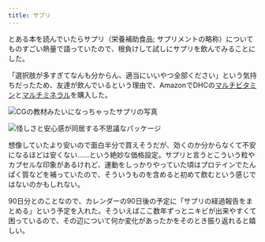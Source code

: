 ```yaml
---
title: サプリ
---
```

とある本を読んでいたらサプリ（栄養補助食品; サプリメントの略称）についてものすごい熱量で語っていたので、根負けして試しにサプリを飲んでみることにした。

「選択肢が多すぎてなんも分からん、適当にいいやつ全部ください」という気持ちだったため、友達が飲んでいるという理由で、AmazonでDHCの[マルチビタミン](https://www.amazon.co.jp/dp/B00GX1E3R6?th=1)と[マルチミネラル](https://www.amazon.co.jp/dp/B01MSSWA5K)を購入した。

![](https://lh4.googleusercontent.com/hG1-U1kT3MFrRSRwRsjTg4n1v4MYgeouPwBQxRtXdFyt8hj825wlNCf4a8DRN0tqKhRiF-Bkh-04u9sbfwM_mHbt5SqlmureI8ebqFPNNy0RGEaXtXIP6W7VSczknnL5xS7irNICwUmNfD1YoGHxys_zEA-ms-ULbcbGtIGZH_z8SW6mPn4sbfpUMRwi "CGの教材みたいになっちゃったサプリの写真")

![](https://lh3.googleusercontent.com/Oa_WcMIsKnNjoD3o4YPFhrDhYXyo_m3FjQvOC39Vzhq4eryIlt7-cV5m8Wi6SLXfx1LVYSA62qWUybO7kSulgDh0TdbJ6lTdRHR6oBJG5MPgjh9ZeJmPSC24AA9yKqnBEZEMJfYHUxKEqu1IWAGjKBfEEHmwBNPKr570ZmYuOvAehYYSmDE7l17pBnLT "怪しさと安心感が同居する不思議なパッケージ")

想像していたより安いので面白半分で買えそうだが、効くのか分からなくて不安になるほどは安くない……という絶妙な価格設定。サプリと言うとこういう粒やカプセルな印象があるけれど、運動をしっかりやっていた頃はプロテインでたんぱく質などを補っていたので、そういうものを含めると初めて飲むという感じではないのかもしれない。

90日分とのことなので、カレンダーの90日後の予定に「サプリの経過報告をまとめる」という予定を入れた。そういえばここ数年ずっとニキビが出来やすくて困っているので、その辺について何か変化があったかをそのとき振り返れると嬉しい。

